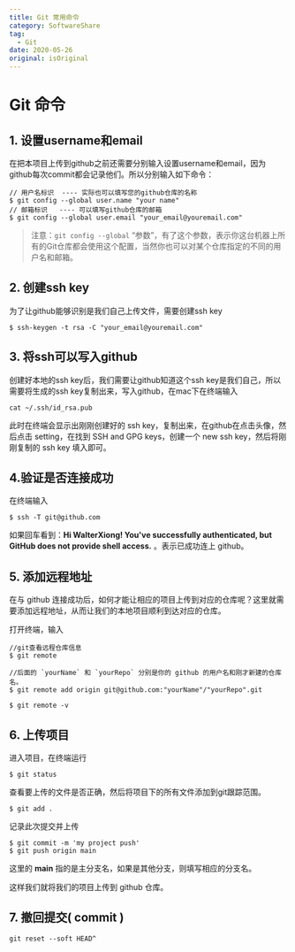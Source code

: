 ```yaml
---
title: Git 常用命令
category: SoftwareShare
tag:
  - Git
date: 2020-05-26
original: isOriginal
---
```


# Git 命令



## 1. 设置username和email

在把本项目上传到github之前还需要分别输入设置username和email，因为github每次commit都会记录他们。所以分别输入如下命令：

```shell
// 用户名标识  ---- 实际也可以填写您的github仓库的名称
$ git config --global user.name "your name"
// 邮箱标识   ---- 可以填写github仓库的邮箱
$ git config --global user.email "your_email@youremail.com"		
```

> 注意：`git config --global` “参数”，有了这个参数，表示你这台机器上所有的Git仓库都会使用这个配置，当然你也可以对某个仓库指定的不同的用户名和邮箱。



## 2. 创建ssh key

为了让github能够识别是我们自己上传文件，需要创建ssh key

```shell
$ ssh-keygen -t rsa -C "your_email@youremail.com"
```



## 3. 将ssh可以写入github

创建好本地的ssh key后，我们需要让github知道这个ssh key是我们自己，所以需要将生成的ssh key复制出来，写入github，在mac下在终端输入

```shell
cat ~/.ssh/id_rsa.pub
```

此时在终端会显示出刚刚创建好的 ssh key，复制出来，在github在点击头像，然后点击 setting，在找到 SSH and GPG keys，创建一个 new ssh key，然后将刚刚复制的 ssh key 填入即可。



## 4.验证是否连接成功

在终端输入

```shell
$ ssh -T git@github.com
```

如果回车看到：**Hi WalterXiong! You've successfully authenticated, but GitHub does not provide shell access.** 。表示已成功连上 github。



## 5. 添加远程地址

在与 github 连接成功后，如何才能让相应的项目上传到对应的仓库呢？这里就需要添加远程地址，从而让我们的本地项目顺利到达对应的仓库。

打开终端，输入

```shell
//git查看远程仓库信息
$ git remote      

//后面的 `yourName` 和 `yourRepo` 分别是你的 github 的用户名和刚才新建的仓库名。
$ git remote add origin git@github.com:"yourName"/"yourRepo".git 

$ git remote -v
```



## 6. 上传项目

进入项目，在终端运行

```shell
$ git status
```

查看要上传的文件是否正确，然后将项目下的所有文件添加到git跟踪范围。

```shell
$ git add .
```

记录此次提交并上传

```shell
$ git commit -m 'my project push'
$ git push origin main
```

这里的 **main** 指的是主分支名，如果是其他分支，则填写相应的分支名。

这样我们就将我们的项目上传到 github 仓库。



## 7. 撤回提交( commit )

```shell
git reset --soft HEAD^
```


